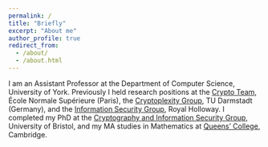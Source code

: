 ```yaml
---
permalink: /
title: "Briefly"
excerpt: "About me"
author_profile: true
redirect_from: 
  - /about/
  - /about.html
---
```


I am an Assistant Professor at the Department of Computer Science, University of York. Previously I held research positions at the [Crypto Team](https://crypto.di.ens.fr/web2py "Bojnour"), École Normale Supérieure (Paris), the [Cryptoplexity Group](https://www.cryptoplexity.informatik.tu-darmstadt.de/ "Hallo"), TU Darmstadt (Germany), and the [Information Security Group](https://www.royalholloway.ac.uk/research-and-teaching/departments-and-schools/information-security/research/ "Alright?"), Royal Holloway. I completed my PhD at the [Cryptography and Information Security Group](http://www.bris.ac.uk/engineering/research/cryptography/), University of Bristol, and my MA studies in Mathematics at [Queens’ College](https://www.queens.cam.ac.uk/ "“How do you do?”"), Cambridge.
